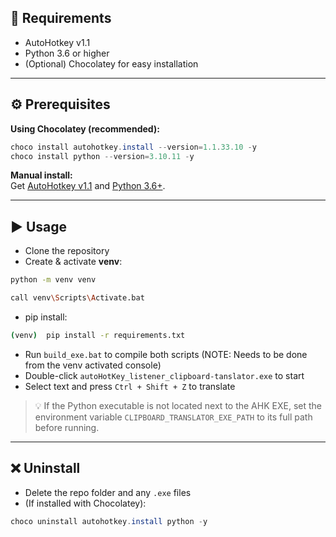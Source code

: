 
## 🔧 Requirements

- AutoHotkey v1.1  
- Python 3.6 or higher  
- (Optional) Chocolatey for easy installation  

---

## ⚙️ Prerequisites

**Using Chocolatey (recommended):**

```powershell
choco install autohotkey.install --version=1.1.33.10 -y
choco install python --version=3.10.11 -y
```

**Manual install:**  
Get [AutoHotkey v1.1](https://www.autohotkey.com/) and [Python 3.6+](https://www.python.org/downloads/).

---

## ▶️ Usage

- Clone the repository  
- Create & activate **venv**: 
```bash
python -m venv venv

call venv\Scripts\Activate.bat
```
- pip install: 
```bash
(venv)  pip install -r requirements.txt
```
- Run `build_exe.bat` to compile both scripts (NOTE: Needs to be done from the venv activated console)  
- Double-click `autoHotKey_listener_clipboard-tanslator.exe` to start  
- Select text and press `Ctrl + Shift + Z` to translate

> 💡 If the Python executable is not located next to the AHK EXE, set the environment variable `CLIPBOARD_TRANSLATOR_EXE_PATH` to its full path before running.

---

## ❌ Uninstall

- Delete the repo folder and any `.exe` files  
- (If installed with Chocolatey):

```powershell
choco uninstall autohotkey.install python -y
```

